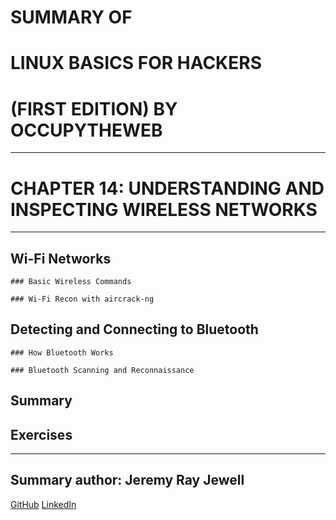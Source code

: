 # SUMMARY OF 
# **LINUX BASICS FOR HACKERS** 
# (FIRST EDITION) BY OCCUPYTHEWEB

---

# CHAPTER 14: UNDERSTANDING AND INSPECTING WIRELESS NETWORKS

---

## Wi-Fi Networks

	### Basic Wireless Commands

	### Wi-Fi Recon with aircrack-ng

## Detecting and Connecting to Bluetooth

	### How Bluetooth Works

	### Bluetooth Scanning and Reconnaissance

## Summary

## Exercises

---

## Summary author: **Jeremy Ray Jewell**
[GitHub](https://github.com/jeremyrayjewell)
[LinkedIn](https://www.linkedin.com/in/jeremyrayjewell)
